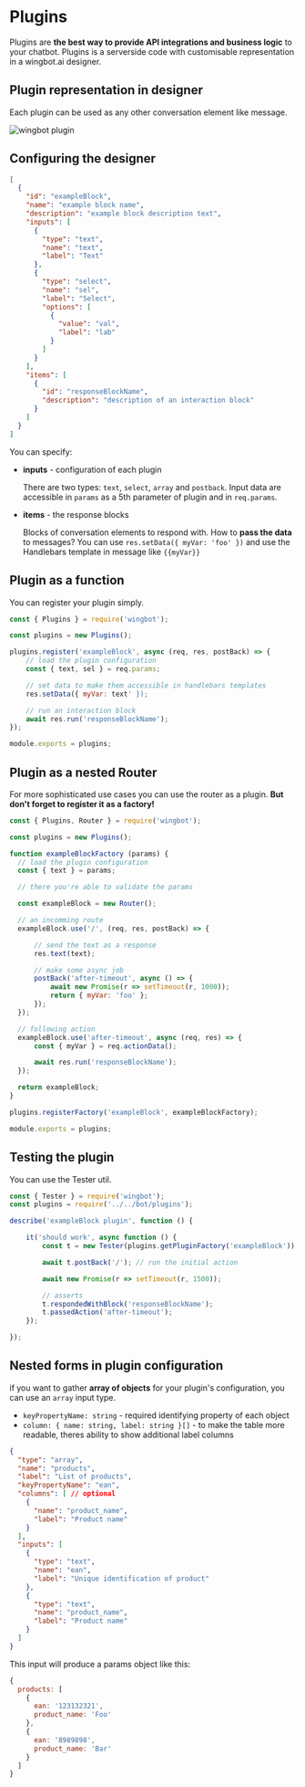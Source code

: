 # Plugins

Plugins are **the best way to provide API integrations and business logic** to your chatbot. Plugins is a serverside code with customisable representation in a wingbot.ai designer.

## Plugin representation in designer

Each plugin can be used as any other conversation element like message.

![wingbot plugin](./plugins.png "Wingbot Chatbot Plugin")

## Configuring the designer

```json
[
  {
    "id": "exampleBlock",
    "name": "example block name",
    "description": "example block description text",
    "inputs": [
      {
        "type": "text",
        "name": "text",
        "label": "Text"
      },
      {
        "type": "select",
        "name": "sel",
        "label": "Select",
        "options": [
          {
            "value": "val",
            "label": "lab"
          }
        ]
      }
    ],
    "items": [
      {
        "id": "responseBlockName",
        "description": "description of an interaction block"
      }
    ]
  }
]
```

You can specify:

- **inputs** - configuration of each plugin

    There are two types: `text`, `select`, `array` and `postback`. Input data are accessible in `params` as a 5th parameter of plugin and in `req.params`.

- **items** - the response blocks

    Blocks of conversation elements to respond with. How to **pass the data** to messages? You can use `res.setData({ myVar: 'foo' })` and use the Handlebars template in message like `{{myVar}}`

## Plugin as a function

You can register your plugin simply.

```javascript
const { Plugins } = require('wingbot');

const plugins = new Plugins();

plugins.register('exampleBlock', async (req, res, postBack) => {
    // load the plugin configuration
    const { text, sel } = req.params;

    // set data to make them accessible in handlebars templates
    res.setData({ myVar: text' });

    // run an interaction block
    await res.run('responseBlockName');
});

module.exports = plugins;
```

## Plugin as a nested Router

For more sophisticated use cases you can use the router as a plugin. **But don't forget to register it as a factory!**

```javascript
const { Plugins, Router } = require('wingbot');

const plugins = new Plugins();

function exampleBlockFactory (params) {
  // load the plugin configuration
  const { text } = params;

  // there you're able to validate the params

  const exampleBlock = new Router();

  // an incomming route
  exampleBlock.use('/', (req, res, postBack) => {

      // send the text as a response
      res.text(text);

      // make some async job
      postBack('after-timeout', async () => {
          await new Promise(r => setTimeout(r, 1000));
          return { myVar: 'foo' };
      });
  });

  // following action
  exampleBlock.use('after-timeout', async (req, res) => {
      const { myVar } = req.actionData();

      await res.run('responseBlockName');
  });

  return exampleBlock;
}

plugins.registerFactory('exampleBlock', exampleBlockFactory);

module.exports = plugins;
```

## Testing the plugin

You can use the Tester util.

```javascript
const { Tester } = require('wingbot');
const plugins = require('../../bot/plugins');

describe('exampleBlock plugin', function () {

    it('should work', async function () {
        const t = new Tester(plugins.getPluginFactory('exampleBlock'));

        await t.postBack('/'); // run the initial action

        await new Promise(r => setTimeout(r, 1500));

        // asserts
        t.respondedWithBlock('responseBlockName');
        t.passedAction('after-timeout');
    });

});
```

## Nested forms in plugin configuration

if you want to gather **array of objects** for your plugin's configuration, you can use an `array` input type.

- `keyPropertyName: string` - required identifying property of each object
- `column: { name: string, label: string }[]` - to make the table more readable, theres ability to show additional label columns

```json
{
  "type": "array",
  "name": "products",
  "label": "List of products",
  "keyPropertyName": "ean",
  "columns": [ // optional
    {
      "name": "product_name",
      "label": "Product name"
    }
  ],
  "inputs": [
    {
      "type": "text",
      "name": "ean",
      "label": "Unique identification of product"
    },
    {
      "type": "text",
      "name": "product_name",
      "label": "Product name"
    }
  ]
}
```

This input will produce a params object like this:

```javascript
{
  products: [
    {
      ean: '123132321',
      product_name: 'Foo'
    },
    {
      ean: '8989898',
      product_name: 'Bar'
    }
  ]
}
```